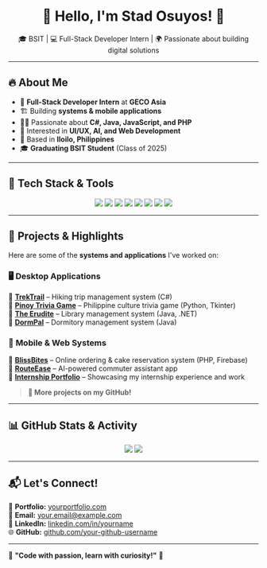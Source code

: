 <h1 align="center">👋 Hello, I'm Stad Osuyos! 🚀</h1>

<p align="center">
  🎓 BSIT | 💻 Full-Stack Developer Intern | 🌍 Passionate about building digital solutions
</p>

---

## 🔥 About Me
- 🎯 **Full-Stack Developer Intern** at **GECO Asia**
- 🏗️ Building **systems & mobile applications**
- 🧑‍💻 Passionate about **C#, Java, JavaScript, and PHP**
- 🎨 Interested in **UI/UX, AI, and Web Development**
- 📍 Based in **Iloilo, Philippines**
- 🎓 **Graduating BSIT Student** (Class of 2025)

---

## 🚀 Tech Stack & Tools
<p align="center">
  <img src="https://img.shields.io/badge/C%23-239120?style=for-the-badge&logo=c-sharp&logoColor=white" />
  <img src="https://img.shields.io/badge/Java-ED8B00?style=for-the-badge&logo=java&logoColor=white" />
  <img src="https://img.shields.io/badge/PHP-777BB4?style=for-the-badge&logo=php&logoColor=white" />
  <img src="https://img.shields.io/badge/JavaScript-F7DF1E?style=for-the-badge&logo=javascript&logoColor=black" />
  <img src="https://img.shields.io/badge/Firebase-FFCA28?style=for-the-badge&logo=firebase&logoColor=black" />
  <img src="https://img.shields.io/badge/HTML-E34F26?style=for-the-badge&logo=html5&logoColor=white" />
  <img src="https://img.shields.io/badge/CSS-1572B6?style=for-the-badge&logo=css3&logoColor=white" />
  <img src="https://img.shields.io/badge/MySQL-4479A1?style=for-the-badge&logo=mysql&logoColor=white" />
</p>

---

## 📌 Projects & Highlights
Here are some of the **systems and applications** I've worked on:  

### 🖥️ **Desktop Applications**
🔹 **[TrekTrail](https://github.com/your-repo)** – Hiking trip management system (C#)  
🔹 **[Pinoy Trivia Game](https://github.com/your-repo)** – Philippine culture trivia game (Python, Tkinter)  
🔹 **[The Erudite](https://github.com/your-repo)** – Library management system (Java, .NET)  
🔹 **[DormPal](https://github.com/your-repo)** – Dormitory management system (Java)  

### 📱 **Mobile & Web Systems**
🔹 **[BlissBites](https://github.com/your-repo)** – Online ordering & cake reservation system (PHP, Firebase)  
🔹 **[RouteEase](https://github.com/your-repo)** – AI-powered commuter assistant app  
🔹 **[Internship Portfolio](https://github.com/your-repo)** – Showcasing my internship experience and work  

> **📌 More projects on my GitHub!**  

---

## 📊 GitHub Stats & Activity
<p align="center">
  <img src="https://github-readme-stats.vercel.app/api?username=your-github-username&show_icons=true&theme=radical" />
  <img src="https://github-readme-streak-stats.herokuapp.com/?user=your-github-username&theme=radical" />
</p>

---

## 📬 Let's Connect!
💼 **Portfolio:** [yourportfolio.com](https://yourportfolio.com)  
📧 **Email:** your.email@example.com  
📱 **LinkedIn:** [linkedin.com/in/yourname](https://linkedin.com/in/yourname)  
🌐 **GitHub:** [github.com/your-github-username](https://github.com/your-github-username)  

---

🌟 **"Code with passion, learn with curiosity!"** 🚀  
